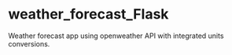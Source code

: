 # weather_forecast_Flask
Weather forecast app using openweather API with integrated units conversions.

